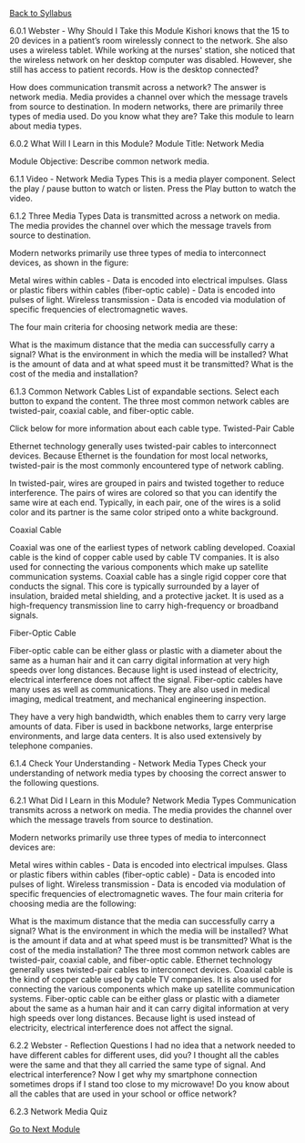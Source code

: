 [Back to Syllabus](./README.md#course-syllabus)


6.0.1 Webster - Why Should I Take this Module
Kishori knows that the 15 to 20 devices in a patient’s room wirelessly connect to the network. She also uses a wireless tablet. While working at the nurses' station, she noticed that the wireless network on her desktop computer was disabled. However, she still has access to patient records. How is the desktop connected?

How does communication transmit across a network? The answer is network media. Media provides a channel over which the message travels from source to destination. In modern networks, there are primarily three types of media used. Do you know what they are? Take this module to learn about media types.


6.0.2 What Will I Learn in this Module?
Module Title: Network Media

Module Objective: Describe common network media.


6.1.1 Video - Network Media Types
This is a media player component. Select the play / pause button to watch or listen.
Press the Play button to watch the video.


6.1.2 Three Media Types
Data is transmitted across a network on media. The media provides the channel over which the message travels from source to destination.

Modern networks primarily use three types of media to interconnect devices, as shown in the figure:

Metal wires within cables - Data is encoded into electrical impulses.
Glass or plastic fibers within cables (fiber-optic cable) - Data is encoded into pulses of light.
Wireless transmission - Data is encoded via modulation of specific frequencies of electromagnetic waves.

The four main criteria for choosing network media are these:

What is the maximum distance that the media can successfully carry a signal?
What is the environment in which the media will be installed?
What is the amount of data and at what speed must it be transmitted?
What is the cost of the media and installation?


6.1.3 Common Network Cables
List of expandable sections. Select each button to expand the content.
The three most common network cables are twisted-pair, coaxial cable, and fiber-optic cable.

Click below for more information about each cable type.
Twisted-Pair Cable

Ethernet technology generally uses twisted-pair cables to interconnect devices. Because Ethernet is the foundation for most local networks, twisted-pair is the most commonly encountered type of network cabling.

In twisted-pair, wires are grouped in pairs and twisted together to reduce interference. The pairs of wires are colored so that you can identify the same wire at each end. Typically, in each pair, one of the wires is a solid color and its partner is the same color striped onto a white background.


Coaxial Cable

Coaxial was one of the earliest types of network cabling developed. Coaxial cable is the kind of copper cable used by cable TV companies. It is also used for connecting the various components which make up satellite communication systems. Coaxial cable has a single rigid copper core that conducts the signal. This core is typically surrounded by a layer of insulation, braided metal shielding, and a protective jacket. It is used as a high-frequency transmission line to carry high-frequency or broadband signals.



Fiber-Optic Cable

Fiber-optic cable can be either glass or plastic with a diameter about the same as a human hair and it can carry digital information at very high speeds over long distances. Because light is used instead of electricity, electrical interference does not affect the signal. Fiber-optic cables have many uses as well as communications. They are also used in medical imaging, medical treatment, and mechanical engineering inspection.

They have a very high bandwidth, which enables them to carry very large amounts of data. Fiber is used in backbone networks, large enterprise environments, and large data centers. It is also used extensively by telephone companies.


6.1.4 Check Your Understanding - Network Media Types
Check your understanding of network media types by choosing the correct answer to the following questions.


6.2.1 What Did I Learn in this Module?
Network Media Types
Communication transmits across a network on media. The media provides the channel over which the message travels from source to destination.

Modern networks primarily use three types of media to interconnect devices are:

Metal wires within cables - Data is encoded into electrical impulses.
Glass or plastic fibers within cables (fiber-optic cable) - Data is encoded into pulses of light.
Wireless transmission - Data is encoded via modulation of specific frequencies of electromagnetic waves.
The four main criteria for choosing media are the following:

What is the maximum distance that the media can successfully carry a signal?
What is the environment in which the media will be installed?
What is the amount if data and at what speed must is be transmitted?
What is the cost of the media installation?
The three most common network cables are twisted-pair, coaxial cable, and fiber-optic cable. Ethernet technology generally uses twisted-pair cables to interconnect devices. Coaxial cable is the kind of copper cable used by cable TV companies. It is also used for connecting the various components which make up satellite communication systems. Fiber-optic cable can be either glass or plastic with a diameter about the same as a human hair and it can carry digital information at very high speeds over long distances. Because light is used instead of electricity, electrical interference does not affect the signal.



6.2.2 Webster - Reflection Questions
I had no idea that a network needed to have different cables for different uses, did you? I thought all the cables were the same and that they all carried the same type of signal. And electrical interference? Now I get why my smartphone connection sometimes drops if I stand too close to my microwave! Do you know about all the cables that are used in your school or office network?



6.2.3 Network Media Quiz


[Go to Next Module](./7_The_Access_Layer.md)

